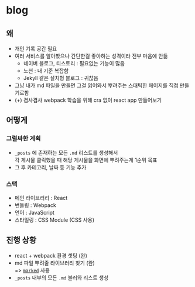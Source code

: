 # blog

## 왜

- 개인 기록 공간 필요
- 여러 서비스를 알아봤으나 간단한걸 좋아하는 성격이라 전부 마음에 안듦
  - 네이버 블로그, 티스토리 : 필요없는 기능이 많음
  - 노션 : 내 기준 복잡함
  - Jekyll 같은 설치형 블로그 : 귀찮음
- 그냥 내가 md 파일을 만들면 그걸 읽어와서 뿌려주는 스태틱한 페이지를 직접 만들기로함
- (+) 겸사겸사 webpack 학습을 위해 cra 없이 react app 만들어보기

## 어떻게

### 그럴싸한 계획

- `_posts` 에 존재하는 모든 `.md` 리스트를 생성해서  
  각 게시물 클릭했을 때 해당 게시물을 화면에 뿌려주는게 1순위 목표
- 그 후 카테고리, 날짜 등 기능 추가

### 스택

- 메인 라이브러리 : React
- 번들링 : Webpack
- 언어 : JavaScript
- 스타일링 : CSS Module (CSS 사용)

## 진행 상황

- react + webpack 환경 셋팅 (완)
- md 파일 뿌려줄 라이브러리 찾기 (완)  
  => [`marked`](https://www.npmjs.com/package/marked) 사용
- `_posts` 내부의 모든 `.md` 불러와 리스트 생성
